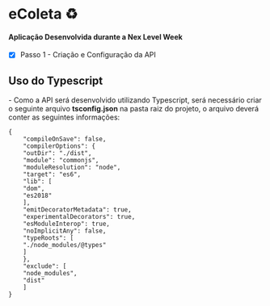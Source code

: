 # eColeta ♻

#### Aplicação Desenvolvida durante a Nex Level Week </h4>


- [x] Passo 1 - Criação e Configuração da API

## Uso do Typescript 
<p>- Como  a API será desenvolvido utilizando Typescript, será necessário criar o seguinte arquivo <strong>tsconfig.json</strong> na pasta raiz do projeto, 
o arquivo deverá conter as seguintes informações: 

```
{
    "compileOnSave": false, 
    "compilerOptions": {
    "outDir": "./dist",
    "module": "commonjs",
    "moduleResolution": "node",
    "target": "es6",
    "lib": [
    "dom",
    "es2018"
    ],
    "emitDecoratorMetadata": true,
    "experimentalDecorators": true,
    "esModuleInterop": true,
    "noImplicitAny": false,
    "typeRoots": [
    "./node_modules/@types"
    ]
    },
    "exclude": [
    "node_modules",
    "dist"
    ]
}
```
</p>
